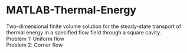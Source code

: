 # MATLAB-Thermal-Energy

Two-dimensional finite volume solution for the steady-state transport of thermal energy in a specified flow field through a square cavity.  
Problem 1: Uniform flow  
Problem 2: Corner flow  
